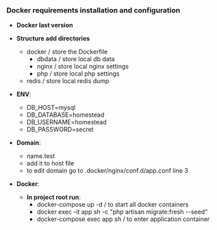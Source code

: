 

### Docker requirements installation and configuration
* **Docker last version**

* **Structure add directories**
    * docker / store the Dockerfile
      * dbdata / store local db data
      * nginx / store local nginx settings
      * php / store local php settings
    * redis / store local redis dump

* **ENV**:
    * DB_HOST=mysql
    * DB_DATABASE=homestead
    * DB_USERNAME=homestead
    * DB_PASSWORD=secret

* **Domain**:
    * name.test
    * add it to host file
    * to edit domain go to .docker/nginx/conf.d/app.conf line 3

* **Docker**:
    * **In project root run**:
        * docker-compose up -d / to start all docker containers
        * docker exec -it app sh -c "php artisan migrate:fresh --seed"
        * docker-compose exec app sh / to enter application container